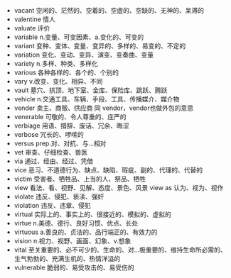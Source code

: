 - vacant 空闲的、茫然的、空着的、空虚的、空缺的、无神的、呆滞的
- valentine 情人
- valuate 评价
- variable n.变量、可变因素、a.变化的、可变的
- variant 变种、变体、变量、变异的、多样的、易变的、不定的
- variation 变化、变动、变异、演变、变奏曲、变量
- variety n.多样、种类、多样化
- various 各种各样的、各个的、个别的
- vary v.改变、变化、相异、不同
- vault 墓穴、拱顶、地下室、金库、保险库、跳跃、腾跃
- vehicle n.交通工具、车辆、手段、工具、传播媒介、媒介物
- vender 卖主、商贩、供应商 同 vendor，vendor也做外包的意思
- venerable 可敬的、令人尊重的、庄严的
- verbiage 用语、措辞、废话、冗余、晦涩
- verbose 冗长的、啰嗦的
- versus prep.对、对抗、与...相对
- vet 审查、仔细检查、兽医
- via 通过、经由、经过、凭借
- vice 恶习、不道德行为、缺点、缺陷、瑕疵、副的、代理的、代替的
- victim 受害者、牺牲品、上当的人、祭品、牺牲
- view 看法、看、视野、见解、态度、景色、风景 view as 认为、视为、视作
- violate 违反、侵犯、亵渎、强奸
- violation 违反、违章、侵犯
- virtual 实际上的、事实上的、很接近的、模拟的、虚拟的
- virtue n.美德、德行、良好习惯、优点、长处
- virtuous a.善良的、贞洁的、品行端正的、有效力的
- vision n.视力、视野、画面、幻象、v.想象
- vital 至关重要的、必不可少的、生命的、对…极重要的、维持生命所必需的、生气勃勃的、充满生机的、热情洋溢的
- vulnerable 脆弱的、易受攻击的、易受伤的